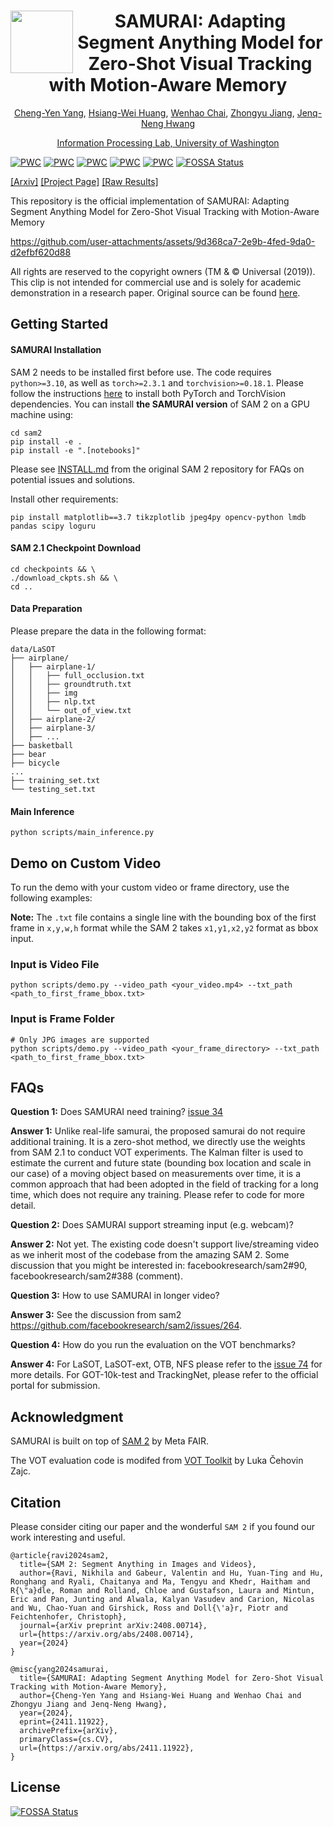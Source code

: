 <div align="center">
<img align="left" width="100" height="100" src="https://github.com/user-attachments/assets/1834fc25-42ef-4237-9feb-53a01c137e83" alt="">

# SAMURAI: Adapting Segment Anything Model for Zero-Shot Visual Tracking with Motion-Aware Memory

[Cheng-Yen Yang](https://yangchris11.github.io), [Hsiang-Wei Huang](https://hsiangwei0903.github.io/), [Wenhao Chai](https://rese1f.github.io/), [Zhongyu Jiang](https://zhyjiang.github.io/#/), [Jenq-Neng Hwang](https://people.ece.uw.edu/hwang/)

[Information Processing Lab, University of Washington](https://ipl-uw.github.io/) 
</div>


[![PWC](https://img.shields.io/endpoint.svg?url=https://paperswithcode.com/badge/samurai-adapting-segment-anything-model-for-1/visual-object-tracking-on-lasot-ext)](https://paperswithcode.com/sota/visual-object-tracking-on-lasot-ext?p=samurai-adapting-segment-anything-model-for-1)
[![PWC](https://img.shields.io/endpoint.svg?url=https://paperswithcode.com/badge/samurai-adapting-segment-anything-model-for-1/visual-object-tracking-on-got-10k)](https://paperswithcode.com/sota/visual-object-tracking-on-got-10k?p=samurai-adapting-segment-anything-model-for-1)
[![PWC](https://img.shields.io/endpoint.svg?url=https://paperswithcode.com/badge/samurai-adapting-segment-anything-model-for-1/visual-object-tracking-on-needforspeed)](https://paperswithcode.com/sota/visual-object-tracking-on-needforspeed?p=samurai-adapting-segment-anything-model-for-1)
[![PWC](https://img.shields.io/endpoint.svg?url=https://paperswithcode.com/badge/samurai-adapting-segment-anything-model-for-1/visual-object-tracking-on-lasot)](https://paperswithcode.com/sota/visual-object-tracking-on-lasot?p=samurai-adapting-segment-anything-model-for-1)
[![PWC](https://img.shields.io/endpoint.svg?url=https://paperswithcode.com/badge/samurai-adapting-segment-anything-model-for-1/visual-object-tracking-on-otb-2015)](https://paperswithcode.com/sota/visual-object-tracking-on-otb-2015?p=samurai-adapting-segment-anything-model-for-1)
[![FOSSA Status](https://app.fossa.com/api/projects/git%2Bgithub.com%2FDEVRhylme-Foundation%2Fsamurai.svg?type=shield)](https://app.fossa.com/projects/git%2Bgithub.com%2FDEVRhylme-Foundation%2Fsamurai?ref=badge_shield)

[[Arxiv]](https://arxiv.org/abs/2411.11922) [[Project Page]](https://yangchris11.github.io/samurai/) [[Raw Results]](https://drive.google.com/drive/folders/1ssiDmsC7mw5AiItYQG4poiR1JgRq305y?usp=sharing) 

This repository is the official implementation of SAMURAI: Adapting Segment Anything Model for Zero-Shot Visual Tracking with Motion-Aware Memory

https://github.com/user-attachments/assets/9d368ca7-2e9b-4fed-9da0-d2efbf620d88

All rights are reserved to the copyright owners (TM & © Universal (2019)). This clip is not intended for commercial use and is solely for academic demonstration in a research paper. Original source can be found [here](https://www.youtube.com/watch?v=cwUzUzpG8aM&t=4s).

## Getting Started

#### SAMURAI Installation 

SAM 2 needs to be installed first before use. The code requires `python>=3.10`, as well as `torch>=2.3.1` and `torchvision>=0.18.1`. Please follow the instructions [here](https://github.com/facebookresearch/sam2?tab=readme-ov-file) to install both PyTorch and TorchVision dependencies. You can install **the SAMURAI version** of SAM 2 on a GPU machine using:
```
cd sam2
pip install -e .
pip install -e ".[notebooks]"
```

Please see [INSTALL.md](https://github.com/facebookresearch/sam2/blob/main/INSTALL.md) from the original SAM 2 repository for FAQs on potential issues and solutions.

Install other requirements:

```
pip install matplotlib==3.7 tikzplotlib jpeg4py opencv-python lmdb pandas scipy loguru
```

#### SAM 2.1 Checkpoint Download

```
cd checkpoints && \
./download_ckpts.sh && \
cd ..
```

#### Data Preparation

Please prepare the data in the following format:
```
data/LaSOT
├── airplane/
│   ├── airplane-1/
│   │   ├── full_occlusion.txt
│   │   ├── groundtruth.txt
│   │   ├── img
│   │   ├── nlp.txt
│   │   └── out_of_view.txt
│   ├── airplane-2/
│   ├── airplane-3/
│   ├── ...
├── basketball
├── bear
├── bicycle
...
├── training_set.txt
└── testing_set.txt
```

#### Main Inference
```
python scripts/main_inference.py 
```

## Demo on Custom Video

To run the demo with your custom video or frame directory, use the following examples:

**Note:** The `.txt` file contains a single line with the bounding box of the first frame in `x,y,w,h` format while the SAM 2 takes `x1,y1,x2,y2` format as bbox input.

### Input is Video File

```
python scripts/demo.py --video_path <your_video.mp4> --txt_path <path_to_first_frame_bbox.txt>
```

### Input is Frame Folder
```
# Only JPG images are supported
python scripts/demo.py --video_path <your_frame_directory> --txt_path <path_to_first_frame_bbox.txt>
```

## FAQs
**Question 1:** Does SAMURAI need training? [issue 34](https://github.com/yangchris11/samurai/issues/34)

**Answer 1:** Unlike real-life samurai, the proposed samurai do not require additional training. It is a zero-shot method, we directly use the weights from SAM 2.1 to conduct VOT experiments. The Kalman filter is used to estimate the current and future state (bounding box location and scale in our case) of a moving object based on measurements over time, it is a common approach that had been adopted in the field of tracking for a long time, which does not require any training. Please refer to code for more detail.

**Question 2:** Does SAMURAI support streaming input (e.g. webcam)?

**Answer 2:** Not yet. The existing code doesn't support live/streaming video as we inherit most of the codebase from the amazing SAM 2. Some discussion that you might be interested in: facebookresearch/sam2#90, facebookresearch/sam2#388 (comment).

**Question 3:** How to use SAMURAI in longer video?

**Answer 3:** See the discussion from sam2 https://github.com/facebookresearch/sam2/issues/264.

**Question 4:** How do you run the evaluation on the VOT benchmarks?

**Answer 4:** For LaSOT, LaSOT-ext, OTB, NFS please refer to the [issue 74](https://github.com/yangchris11/samurai/issues/74) for more details. For GOT-10k-test and TrackingNet, please refer to the official portal for submission.

## Acknowledgment

SAMURAI is built on top of [SAM 2](https://github.com/facebookresearch/sam2?tab=readme-ov-file) by Meta FAIR.

The VOT evaluation code is modifed from [VOT Toolkit](https://github.com/votchallenge/toolkit) by Luka Čehovin Zajc.

## Citation

Please consider citing our paper and the wonderful `SAM 2` if you found our work interesting and useful.
```
@article{ravi2024sam2,
  title={SAM 2: Segment Anything in Images and Videos},
  author={Ravi, Nikhila and Gabeur, Valentin and Hu, Yuan-Ting and Hu, Ronghang and Ryali, Chaitanya and Ma, Tengyu and Khedr, Haitham and R{\"a}dle, Roman and Rolland, Chloe and Gustafson, Laura and Mintun, Eric and Pan, Junting and Alwala, Kalyan Vasudev and Carion, Nicolas and Wu, Chao-Yuan and Girshick, Ross and Doll{\'a}r, Piotr and Feichtenhofer, Christoph},
  journal={arXiv preprint arXiv:2408.00714},
  url={https://arxiv.org/abs/2408.00714},
  year={2024}
}

@misc{yang2024samurai,
  title={SAMURAI: Adapting Segment Anything Model for Zero-Shot Visual Tracking with Motion-Aware Memory}, 
  author={Cheng-Yen Yang and Hsiang-Wei Huang and Wenhao Chai and Zhongyu Jiang and Jenq-Neng Hwang},
  year={2024},
  eprint={2411.11922},
  archivePrefix={arXiv},
  primaryClass={cs.CV},
  url={https://arxiv.org/abs/2411.11922}, 
}
```


## License
[![FOSSA Status](https://app.fossa.com/api/projects/git%2Bgithub.com%2FDEVRhylme-Foundation%2Fsamurai.svg?type=large)](https://app.fossa.com/projects/git%2Bgithub.com%2FDEVRhylme-Foundation%2Fsamurai?ref=badge_large)